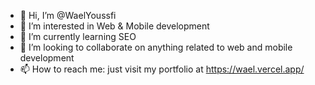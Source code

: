 - 👋 Hi, I’m @WaelYoussfi
- 👀 I’m interested in Web & Mobile development
- 🌱 I’m currently learning SEO
- 💞️ I’m looking to collaborate on anything related to web and mobile development
- 📫 How to reach me: just visit my portfolio at https://wael.vercel.app/

<!---
WaelYoussfi/WaelYoussfi is a ✨ special ✨ repository because its `README.md` (this file) appears on your GitHub profile.
You can click the Preview link to take a look at your changes.
--->
